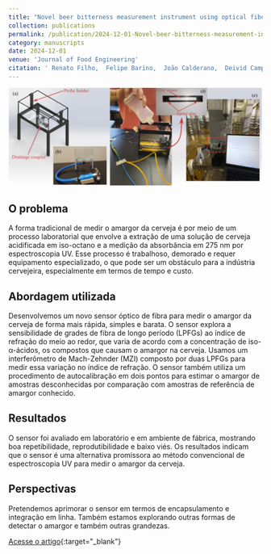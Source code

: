 ```yaml
---
title: "Novel beer bitterness measurement instrument using optical fiber sensor"
collection: publications
permalink: /publication/2024-12-01-Novel-beer-bitterness-measurement-instrument-using-optical-fiber-sensor
category: manuscripts
date: 2024-12-01
venue: 'Journal of Food Engineering'
citation: ' Renato Filho,  Felipe Barino,  João Calderano,  Deivid Campos,  Ítalo Alvarenga,  André Manhas,  Alexandre Santos, &quot;Novel beer bitterness measurement instrument using optical fiber sensor.&quot; Journal of Food Engineering, 2024.'
---
```


<img src="/images/graphical_abstract_beer_bitterness.jpg">

## O problema

A forma tradicional de medir o amargor da cerveja é por meio de um processo laboratorial que envolve a extração de uma solução de cerveja acidificada em iso-octano e a medição da absorbância em 275 nm por espectroscopia UV. Esse processo é trabalhoso, demorado e requer equipamento especializado, o que pode ser um obstáculo para a indústria cervejeira, especialmente em termos de tempo e custo.

## Abordagem utilizada

Desenvolvemos um novo sensor óptico de fibra para medir o amargor da cerveja de forma mais rápida, simples e barata. O sensor explora a sensibilidade de grades de fibra de longo período (LPFGs) ao índice de refração do meio ao redor, que varia de acordo com a concentração de iso-α-ácidos, os compostos que causam o amargor na cerveja. Usamos um interferômetro de Mach-Zehnder (MZI) composto por duas LPFGs para medir essa variação no índice de refração. O sensor também utiliza um procedimento de autocalibração em dois pontos para estimar o amargor de amostras desconhecidas por comparação com amostras de referência de amargor conhecido.

## Resultados

O sensor foi avaliado em laboratório e em ambiente de fábrica, mostrando boa repetibilidade, reprodutibilidade e baixo viés. Os resultados indicam que o sensor é uma alternativa promissora ao método convencional de espectroscopia UV para medir o amargor da cerveja.

## Perspectivas

Pretendemos aprimorar o sensor em termos de encapsulamento e integração em linha. Também estamos explorando outras formas de detectar o amargor e também outras grandezas.

[Acesse o artigo](https://doi.org/10.1016/j.jfoodeng.2024.112246){:target="_blank"}